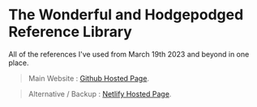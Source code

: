 # The Wonderful and Hodgepodged Reference Library
All of the references I've used from March 19th 2023 and beyond in one place.

>Main Website : [Github Hosted Page](https://zushiedu.github.io/references/).

> Alternative / Backup : [Netlify Hosted Page](https://hodgepodged.netlify.app/).
